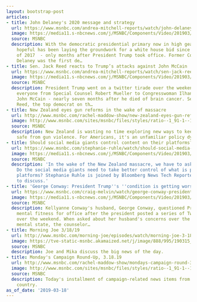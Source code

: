 ```yaml
---
layout: bootstrap-post
articles:
- title: John Delaney's 2020 message and strategy
  url: https://www.msnbc.com/andrea-mitchell-reports/watch/john-delaney-s-2020-message-and-strategy-1460216899548
  image: https://media11.s-nbcnews.com/j/MSNBC/Components/Video/201903/n_mitchell_delaney_190318_1920x1080.nbcnews-fp-1200-630.jpg
  source: MSNBC
  description: With the democratic presidential primary now in high gear - one democratic
    hopeful has been laying the groundwork for a white house bid since the summer
    of 2017  - only months after President Trump took office. Former Congressman John
    Delaney was the first de…
- title: Sen. Jack Reed reacts to Trump’s attacks against John McCain
  url: https://www.msnbc.com/andrea-mitchell-reports/watch/sen-jack-reed-reacts-to-trump-s-attacks-against-john-mccain-1460204611555
  image: https://media11.s-nbcnews.com/j/MSNBC/Components/Video/201903/n_mitchell_reed_190318_1920x1080.nbcnews-fp-1200-630.jpg
  source: MSNBC
  description: President Trump went on a twitter tirade over the weekend, attacking
    everyone from Special Counsel Robert Mueller to Congresswoman Ilhan Omar to Senator
    John McCain - nearly seven months after he died of brain cancer. Senator Jack
    Reed, the top democrat on th…
- title: New Zealand eyes gun reforms in the wake of massacre
  url: http://www.msnbc.com/rachel-maddow-show/new-zealand-eyes-gun-reforms-the-wake-massacre
  image: http://www.msnbc.com/sites/msnbc/files/styles/ratio--1_91-1--1200x630/public/guns_brokaw_think_171010.jpg?itok=6AOrzQiN
  source: MSNBC
  description: New Zealand is wasting no time exploring new ways to keep their citizens
    safe from gun violence. For Americans, it's an unfamiliar policy dynamic.
- title: Should social media giants control content on their platforms?
  url: https://www.msnbc.com/stephanie-ruhle/watch/should-social-media-giants-control-content-on-their-platforms-1460163139766
  image: https://media11.s-nbcnews.com/j/MSNBC/Components/Video/201903/n_ruhle_eblock_190318_1920x1080.nbcnews-fp-1200-630.jpg
  source: MSNBC
  description: 'In the wake of the New Zealand massacre, we have to ask the question:
    Do the social media giants need to take better control of what is put on their
    platforms? Stephanie Ruhle is joined by Bloomberg News Tech Reporter Sara Frier
    to discuss.'
- title: 'George Conway: President Trump''s ''condition is getting worse'''
  url: https://www.msnbc.com/craig-melvin/watch/george-conway-president-trump-s-condition-is-getting-worse-1460156483657
  image: https://media11.s-nbcnews.com/j/MSNBC/Components/Video/201903/n_melvin_kellyannehusbandtweets_190318_1920x1080.nbcnews-fp-1200-630.jpg
  source: MSNBC
  description: Kellyanne Conway's husband, George Conway, questioned President Trump's
    mental fitness for office after the president posted a series of Twitter attacks
    over the weekend. When asked about her husband's concerns over the president's
    mental state, the counselor…
- title: Morning Joe 3/18/19
  url: http://www.msnbc.com/morning-joe/episodes/watch/morning-joe-3-18-19-episode
  image: https://tve-static-msnbc.akamaized.net/j/image/888/995/190315_3923451_Morning_Joe_3_18_19_800x450_1460151875538.video_1067x600.jpg
  source: MSNBC
  description: Joe and Mika discuss the big news of the day.
- title: Monday's Campaign Round-Up, 3.18.19
  url: http://www.msnbc.com/rachel-maddow-show/mondays-campaign-round-31819
  image: http://www.msnbc.com/sites/msnbc/files/styles/ratio--1_91-1--1200x630/public/maddow_campaignroundup_general.png?itok=q9pFWELg
  source: MSNBC
  description: Today's installment of campaign-related news items from across the
    country.
as_of_date: '2019-03-18'
---
```


